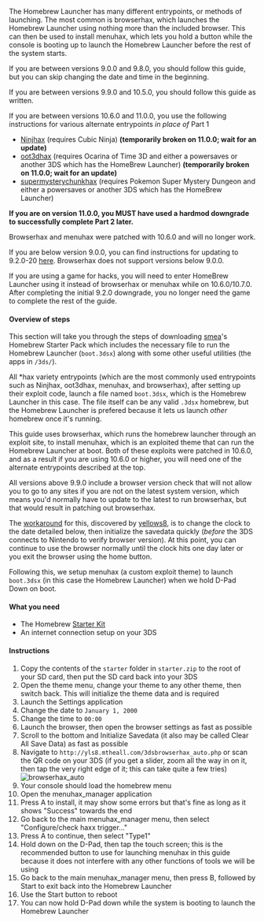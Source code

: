 The Homebrew Launcher has many different entrypoints, or methods of launching. The most common is browserhax, which launches the Homebrew Launcher using nothing more than the included browser. This can then be used to install menuhax, which lets you hold a button while the console is booting up to launch the Homebrew Launcher before the rest of the system starts.

If you are between versions 9.0.0 and 9.8.0, you should follow this guide, but you can skip changing the date and time in the beginning.

If you are between versions 9.9.0 and 10.5.0, you should follow this guide as written.

If you are between versions 10.6.0 and 11.0.0, you use the following instructions for various alternate entrypoints *in place of* Part 1    
+ [Ninjhax](http://smealum.github.io/ninjhax2/) (requires Cubic Ninja) **(temporarily broken on 11.0.0; wait for an update)**    
+ [oot3dhax](https://github.com/yellows8/oot3dhax) (requires Ocarina of Time 3D and either a powersaves or another 3DS which has the HomeBrew Launcher) **(temporarily broken on 11.0.0; wait for an update)**    
+ [supermysterychunkhax](https://smd.salthax.org/) (requires Pokemon Super Mystery Dungeon and either a powersaves or another 3DS which has the HomeBrew Launcher)

**If you are on version 11.0.0, you MUST have used a hardmod downgrade to successfully complete Part 2 later.**

Browserhax and menuhax were patched with 10.6.0 and will no longer work.

If you are below version 9.0.0, you can find instructions for updating to 9.2.0-20 [here](https://github.com/Plailect/Guide/wiki/9.2.0-Update). Browserhax does not support versions below 9.0.0.

If you are using a game for hacks, you will need to enter HomeBrew Launcher using it instead of browserhax or menuhax while on 10.6.0/10.7.0. After completing the initial 9.2.0 downgrade, you no longer need the game to complete the rest of the guide.

#### Overview of steps

This section will take you through the steps of downloading [smea](https://github.com/smealum)'s Homebrew Starter Pack which includes the necessary file to run the Homebrew Launcher (`boot.3dsx`) along with some other useful utilities (the apps in `/3ds/`).

All \*hax variety entrypoints (which are the most commonly used entrypoints such as Ninjhax, oot3dhax, menuhax, and browserhax), after setting up their exploit code, launch a file named `boot.3dsx`, which is the Homebrew Launcher in this case. The file itself can be any valid `.3dsx` homebrew, but the Homebrew Launcher is prefered because it lets us launch *other* homebrew once it's running.

This guide uses browserhax, which runs the homebrew launcher through an exploit site, to install menuhax, which is an exploited theme that can run the Homebrew Launcher at boot. Both of these exploits were patched in 10.6.0, and as a result if you are using 10.6.0 or higher, you will need one of the alternate entrypoints described at the top.

All versions above 9.9.0 include a browser version check that will not allow you to go to any sites if you are not on the latest system version, which means you'd normally have to update to the latest to run browserhax, but that would result in patching out browserhax.

The [workaround](https://yls8.mtheall.com/3dsbrowserhax.php) for this, discovered by [yellows8](https://github.com/yellows8), is to change the clock to the date detailed below, then initialize the savedata quickly (*before* the 3DS connects to Nintendo to verify browser version). At this point, you can continue to use the browser normally until the clock hits one day later or you exit the browser using the home button.

Following this, we setup menuhax (a custom exploit theme) to launch `boot.3dsx` (in this case the Homebrew Launcher) when we hold D-Pad Down on boot.

#### What you need

+ The Homebrew [Starter Kit](http://smealum.github.io/ninjhax2/starter.zip)
+ An internet connection setup on your 3DS

#### Instructions

1. Copy the contents of the `starter` folder in `starter.zip` to the root of your SD card, then put the SD card back into your 3DS
2. Open the theme menu, change your theme to any other theme, then switch back. This will initialize the theme data and is required
3. Launch the Settings application
4. Change the date to `January 1, 2000`
5. Change the time to `00:00`
6. Launch the browser, then open the browser settings as fast as possible
7. Scroll to the bottom and Initialize Savedata (it also may be called Clear All Save Data) as fast as possible
8. Navigate to `http://yls8.mtheall.com/3dsbrowserhax_auto.php` or scan the QR code on your 3DS (if you get a slider, zoom all the way in on it, then tap the very right edge of it; this can take quite a few tries)    
![browserhax_auto](https://yls8.mtheall.com/3dsbrowserhax_auto_qrcode.png)
9. Your console should load the homebrew menu
10. Open the menuhax_manager application
11. Press A to install, it may show some errors but that's fine as long as it shows "Success" towards the end
12. Go back to the main menuhax_manager menu, then select "Configure/check haxx trigger..."
13. Press A to continue, then select "Type1"
14. Hold down on the D-Pad, then tap the touch screen; this is the recommended button to use for launching menuhax in this guide because it does not interfere with any other functions of tools we will be using
15. Go back to the main menuhax_manager menu, then press B, followed by Start to exit back into the Homebrew Launcher
16. Use the Start button to reboot
17. You can now hold D-Pad down while the system is booting to launch the Homebrew Launcher
